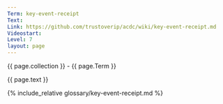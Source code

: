 ```yaml
---
Term: key-event-receipt
Text: 
Link: https://github.com/trustoverip/acdc/wiki/key-event-receipt.md
Videostart: 
Level: 7
layout: page
---
```


{{ page.collection }} - {{ page.Term }}

   {{ page.text }}

{% include_relative glossary/key-event-receipt.md %}
